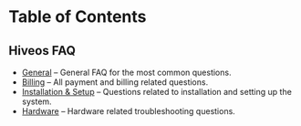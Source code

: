 Table of Contents
=================

## Hiveos FAQ
  - [General](general/general_en.md)
  – General FAQ for the most common questions.
  - [Billing](billing/billing_en.md)
  – All payment and billing related questions.
  - [Installation & Setup]()
  – Questions related to installation and setting up the system.
  - [Hardware]()
  – Hardware related troubleshooting questions.
